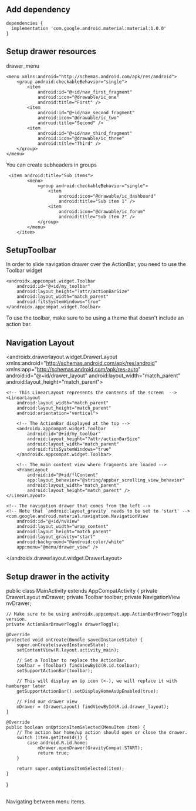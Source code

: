## Add dependency
```
dependencies {
  implementation 'com.google.android.material:material:1.0.0'
}
```

## Setup drawer resources

drawer_menu
```
<menu xmlns:android="http://schemas.android.com/apk/res/android">
    <group android:checkableBehavior="single">
        <item
            android:id="@+id/nav_first_fragment"
            android:icon="@drawable/ic_one"
            android:title="First" />
        <item
            android:id="@+id/nav_second_fragment"
            android:icon="@drawable/ic_two"
            android:title="Second" />
        <item
            android:id="@+id/nav_third_fragment"
            android:icon="@drawable/ic_three"
            android:title="Third" />
    </group>
</menu>
```
You can create subheaders in groups
```
 <item android:title="Sub items">
        <menu>
            <group android:checkableBehavior="single">
                <item
                    android:icon="@drawable/ic_dashboard"
                    android:title="Sub item 1" />
                <item
                    android:icon="@drawable/ic_forum"
                    android:title="Sub item 2" />
            </group>
        </menu>
    </item>

```

## SetupToolbar
In order to slide navigation drawer over the ActionBar, you need to use the Toolbar widget

```
<androidx.appcompat.widget.Toolbar
    android:id="@+id/my_toolbar"
    android:layout_height="?attr/actionBarSize"
    android:layout_width="match_parent"
    android:fitsSystemWindows="true"
</androidx.appcompat.widget.Toolbar>
```

To use the toolbar, make sure to be using a theme that doesn't include an action bar. 


## Navigation Layout
<!-- This DrawerLayout has two children at the root  -->
<androidx.drawerlayout.widget.DrawerLayout
    xmlns:android="http://schemas.android.com/apk/res/android"
    xmlns:app="http://schemas.android.com/apk/res-auto"
    android:id="@+id/drawer_layout"
    android:layout_width="match_parent"
    android:layout_height="match_parent">
    
    <!-- This LinearLayout represents the contents of the screen  -->
    <LinearLayout
        android:layout_width="match_parent"
        android:layout_height="match_parent"
        android:orientation="vertical">

        <!-- The ActionBar displayed at the top -->
        <androidx.appcompat.widget.Toolbar
            android:id="@+id/my_toolbar"
            android:layout_height="?attr/actionBarSize"
            android:layout_width="match_parent"
            android:fitsSystemWindows="true"
        </androidx.appcompat.widget.Toolbar>

        <!-- The main content view where fragments are loaded -->
        <FrameLayout
            android:id="@+id/flContent"
            app:layout_behavior="@string/appbar_scrolling_view_behavior"
            android:layout_width="match_parent"
            android:layout_height="match_parent" />
    </LinearLayout>

    <!-- The navigation drawer that comes from the left -->
    <!-- Note that `android:layout_gravity` needs to be set to 'start' -->
    <com.google.android.material.navigation.NavigationView
        android:id="@+id/nvView"
        android:layout_width="wrap_content"
        android:layout_height="match_parent"
        android:layout_gravity="start"
        android:background="@android:color/white"
        app:menu="@menu/drawer_view" />
</androidx.drawerlayout.widget.DrawerLayout>

## Setup drawer in the activity
 public class MainActivity extends AppCompatActivity {
    private DrawerLayout mDrawer;
    private Toolbar toolbar;
    private NavigationView nvDrawer;

    // Make sure to be using androidx.appcompat.app.ActionBarDrawerToggle version.
    private ActionBarDrawerToggle drawerToggle;

    @Override
    protected void onCreate(Bundle savedInstanceState) {
        super.onCreate(savedInstanceState);
        setContentView(R.layout.activity_main);

        // Set a Toolbar to replace the ActionBar.
        toolbar = (Toolbar) findViewById(R.id.toolbar);
        setSupportActionBar(toolbar);
        
        // This will display an Up icon (<-), we will replace it with hamburger later
        getSupportActionBar().setDisplayHomeAsUpEnabled(true);

        // Find our drawer view
        mDrawer = (DrawerLayout) findViewById(R.id.drawer_layout);
    }

    @Override
    public boolean onOptionsItemSelected(MenuItem item) {
        // The action bar home/up action should open or close the drawer.
        switch (item.getItemId()) {
            case android.R.id.home:
                mDrawer.openDrawer(GravityCompat.START);
                return true;
        }

        return super.onOptionsItemSelected(item);
    }
}

##
Navigating between menu items. 
